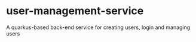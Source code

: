 # user-management-service
A quarkus-based back-end service for creating users, login and managing users 
